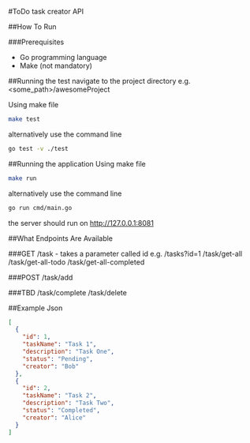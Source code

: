 #ToDo task creator API

##How To Run

###Prerequisites 
- Go programming language
- Make (not mandatory)

##Running the test 
navigate to the project directory e.g. <some_path>/awesomeProject

Using make file
```bash
make test
```

alternatively use the command line

```bash
go test -v ./test
```

##Running the application
Using make file
```bash
make run
```

alternatively use the command line

```bash
go run cmd/main.go
```
the server should run on http://127.0.0.1:8081

##What Endpoints Are Available

###GET
    /task - takes a parameter called id e.g. /tasks?id=1
    /task/get-all
    /task/get-all-todo
    /task/get-all-completed

###POST
    /task/add

###TBD
    /task/complete
    /task/delete

##Example Json

```json
[
  {
    "id": 1,
    "taskName": "Task 1",
    "description": "Task One",
    "status": "Pending",
    "creator": "Bob"
  },
  {
    "id": 2,
    "taskName": "Task 2",
    "description": "Task Two",
    "status": "Completed",
    "creator": "Alice"
  }
]
```